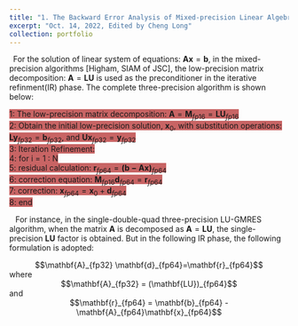 ```yaml
---
title: "1. The Backward Error Analysis of Mixed-precision Linear Algebra Solver"
excerpt: "Oct. 14, 2022, Edited by Cheng Long"
collection: portfolio
---
```


&ensp;For the solution of linear system of equations: $\mathbf{Ax} = \mathbf{b}$, in the mixed-precision algorithms [Higham, SIAM of JSC], the low-precision matrix decomposition: $\mathbf{A}=\mathbf{LU}$ is used as the preconditioner in the iterative refinment(IR) phase. The complete three-precision algorithm is shown below:

<font style="background: rgb(200,100,100)"> 1: The low-precision matrix decomposition: $\mathbf{A} = \mathbf{M}_{fp16} = \mathbf{LU}_{fp16}$ </font>   
<font style="background: rgb(200,100,100)"> 2: Obtain the initial low-precision solution, $\mathbf{x}_0$, with substitution operations: $\mathbf{Ly}_{fp32}=\mathbf{b}_{fp32}$, and $\mathbf{Ux}_{fp32}=\mathbf{y}_{fp32}$   </font>  
<font style="background: rgb(200,100,100)"> 3: Iteration Refinement:    </font>  
<font style="background: rgb(200,100,100)"> 4: for i = 1 : N   </font>  
<font style="background: rgb(200,100,100)"> 5:     residual calculation: $\mathbf{r}_{fp64} = \mathbf{(b-Ax)}_{fp64}$   </font>  
<font style="background: rgb(200,100,100)"> 6:     correction equation: $\mathbf{M}_{fp16} \mathbf{d}_{fp64} = \mathbf{r}_{fp64}$   </font>  
<font style="background: rgb(200,100,100)"> 7:     correction: $\mathbf{x}_{fp64} = \mathbf{x}_0 + \mathbf{d}_{fp64}$   </font>  
<font style="background: rgb(200,100,100)"> 8: end   </font>  

&ensp; For instance, in the single-double-quad three-precision LU-GMRES algorithm, when the matrix $\mathbf{A}$ is decomposed as $\mathbf{A}=\mathbf{LU}$, the single-precision $\mathbf{LU}$ factor is obtained. But in the following IR phase, the following formulation is adopted:  
<center>$$\mathbf{A}_{fp32} \mathbf{d}_{fp64}=\mathbf{r}_{fp64}$$  </center>
where  
<center>$$\mathbf{A}_{fp32} = (\mathbf{LU})_{fp64}$$  </center>
and  
<center>$$\mathbf{r}_{fp64} = \mathbf{b}_{fp64} - \mathbf{A}_{fp64}\mathbf{x}_{fp64}$$  </center>  
